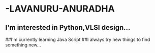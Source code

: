 # -LAVANURU-ANURADHA
## I'm interested in Python,VLSI design...
##I'm currently learning Java Script
##I always try new things to find something new... 
